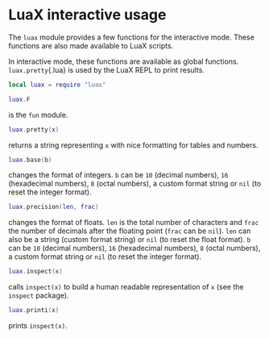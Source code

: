 # LuaX interactive usage

The `luax` module provides a few functions for the interactive mode.
These functions are also made available to LuaX scripts.

In interactive mode, these functions are available as global functions.
`luax.pretty`{.lua} is used by the LuaX REPL to print results.

```lua
local luax = require "luax"
```

```lua
luax.F
```
is the `fun` module.

```lua
luax.pretty(x)
```
returns a string representing `x` with nice formatting for
tables and numbers.

```lua
luax.base(b)
```
changes the format of integers. `b` can be `10` (decimal
numbers), `16` (hexadecimal numbers), `8` (octal numbers), a custom format
string or `nil` (to reset the integer format).

```lua
luax.precision(len, frac)
```
changes the format of floats. `len` is the
total number of characters and `frac` the number of decimals after the floating
point (`frac` can be `nil`). `len` can also be a string (custom format string)
or `nil` (to reset the float format). `b` can be `10` (decimal numbers), `16`
(hexadecimal numbers), `8` (octal numbers), a custom format string or `nil` (to
reset the integer format).

```lua
luax.inspect(x)
```
calls `inspect(x)` to build a human readable
representation of `x` (see the `inspect` package).

```lua
luax.printi(x)
```
prints `inspect(x)`.
